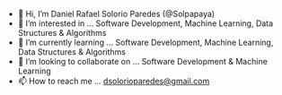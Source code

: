 - 👋 Hi, I’m Daniel Rafael Solorio Paredes (@Solpapaya)
- 👀 I’m interested in ... Software Development, Machine Learning, Data Structures & Algorithms
- 🌱 I’m currently learning ... Software Development, Machine Learning, Data Structures & Algorithms
- 💞️ I’m looking to collaborate on ... Software Development & Machine Learning
- 📫 How to reach me ... dsolorioparedes@gmail.com

<!---
Solpapaya/Solpapaya is a ✨ special ✨ repository because its `README.md` (this file) appears on your GitHub profile.
You can click the Preview link to take a look at your changes.
--->
